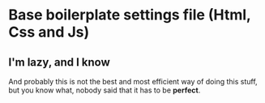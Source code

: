 # Base boilerplate settings file (Html, Css and Js)

## I'm lazy, and I know

And probably this is not the best and most efficient way of doing this stuff, but you know what, nobody said that it has to be **perfect**. 
